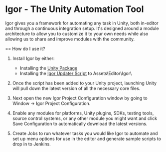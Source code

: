 Igor - The Unity Automation Tool
=============

Igor gives you a framework for automating any task in Unity, both in-editor and through a continuous integration setup.  It's designed around a module architecture to allow you to customize it to your own needs while also allowing us to share and improve modules with the community.

== How do I use it?

1. Install Igor by either:

    * Installing the [Unity Package](Igor.unitypackage)
    * Installing the [Igor Updater Script](IgorUpdater.cs) to Assets\Editor\Igor\

2. Once the script has been added to your Unity project, launching Unity will pull down the latest version of all the necessary core files.
3. Next open the new Igor Project Configuration window by going to Window -> Igor Project Configuration.
4. Enable any modules for platforms, Unity plugins, SDKs, testing tools, source control systems, or any other module you might want and click Save Configuration to automatically download the latest versions.
5. Create Jobs to run whatever tasks you would like Igor to automate and set up menu options for use in the editor and generate sample scripts to drop in to Jenkins.
